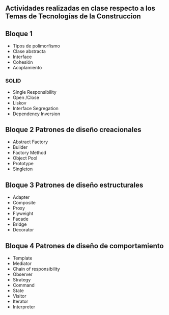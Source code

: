 ## Actividades realizadas en clase respecto a los Temas de Tecnologías de la Construccion 

## Bloque 1	
- Tipos de polimorfismo			
- Clase abstracta			
- Interface				
- Cohesión			
- Acoplamiento			
### SOLID
- Single Responsibility
- Open /Close
- Liskov
- Interface Segregation
- Dependency Inversion
## Bloque 2	Patrones de diseño creacionales

- Abstract Factory
- Builder
- Factory Method
- Object Pool
- Prototype
- Singleton

## Bloque 3	Patrones de diseño estructurales
	
- Adapter
- Composite
- Proxy
- Flyweight
- Facade
- Bridge
- Decorator

## Bloque 4	Patrones de diseño de comportamiento

- Template
- Mediator
- Chain of responsibility
- Observer
- Strategy
- Command
- State
- Visitor
- Iterator
- Interpreter

